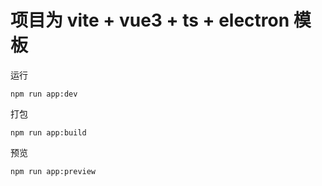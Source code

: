 # 项目为 vite + vue3 + ts + electron  模板


运行

```
npm run app:dev
```

打包

```
npm run app:build
```


预览

```
npm run app:preview
```
